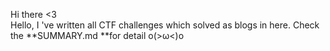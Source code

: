 Hi there <3<br />
Hello, I 've written all CTF challenges which solved as blogs in here. Check the **SUMMARY.md **for detail o(>ω<)o 
 
